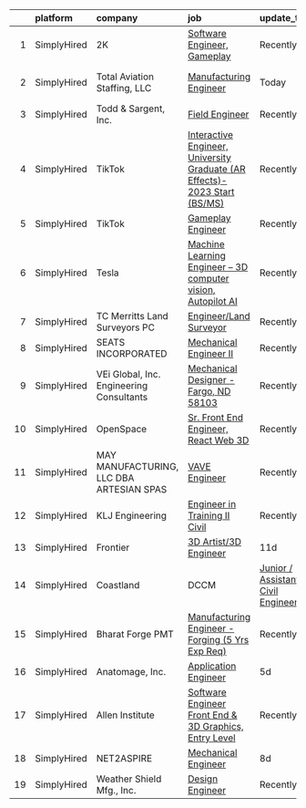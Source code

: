 

|    | platform    | company                                  | job                                                                                                                                                                                | update_time   | location                      |
|---:|:------------|:-----------------------------------------|:-----------------------------------------------------------------------------------------------------------------------------------------------------------------------------------|:--------------|:------------------------------|
|  1 | SimplyHired | 2K                                       | [Software Engineer, Gameplay](https://www.simplyhired.com/job/Ck_Bau3j1rR8TrYOUaS_Go7Lesixa46UXBO0hKEcP3xdzxzL1l98Iw?q=3d+engineer)                                                | Recently      | San Mateo, CA                 |
|  2 | SimplyHired | Total Aviation Staffing, LLC             | [Manufacturing Engineer](https://www.simplyhired.com/job/W4eSbg5dTZkGyo3P-W6X69DrsW62QUnRG_i_1l4EuJUDr9Ysjk84CA?q=3d+engineer)                                                     | Today         | San Jose, CA +17 locations    |
|  3 | SimplyHired | Todd & Sargent, Inc.                     | [Field Engineer](https://www.simplyhired.com/job/OH_0DcgoaXcglYMEBorv4JBVysztn-6ol-y0Xanlso9znHkp6GopYg?q=3d+engineer)                                                             | Recently      | Hays, KS                      |
|  4 | SimplyHired | TikTok                                   | [Interactive Engineer, University Graduate (AR Effects)- 2023 Start (BS/MS)](https://www.simplyhired.com/job/mLU01Gj3YNnwYOUFc8bY5pAXR5BiJ0PKPNZVSLgaug-Ct1H718Cl-Q?q=3d+engineer) | Recently      | Mountain View, CA +1 location |
|  5 | SimplyHired | TikTok                                   | [Gameplay Engineer](https://www.simplyhired.com/job/T6TgjaoFqhd5xG3I_RSNLJ23e9Px9mOl7oly1cHRXIy0k6bZHcNvsg?q=3d+engineer)                                                          | Recently      | Mountain View, CA             |
|  6 | SimplyHired | Tesla                                    | [Machine Learning Engineer – 3D computer vision, Autopilot AI](https://www.simplyhired.com/job/OLs5GFHIGaeLyqxCkIbf43W6S2wXur_XRnnRpTMlxSj-AYsDjj7LIQ?q=3d+engineer)               | Recently      | Palo Alto, CA                 |
|  7 | SimplyHired | TC Merritts Land Surveyors PC            | [Engineer/Land Surveyor](https://www.simplyhired.com/job/a6O75-MfTPmtKHanm9UNsbhpmLLKQXJ4Ou-tFnvfnvx8HAScpuMocA?q=3d+engineer)                                                     | Recently      | Pleasantville, NY             |
|  8 | SimplyHired | SEATS INCORPORATED                       | [Mechanical Engineer II](https://www.simplyhired.com/job/7JDbBLFKrspPhhBpGCNUq2zmfiuIDJRssUg0RLWkNyhTBvnJMU7DBQ?q=3d+engineer)                                                     | Recently      | Reedsburg, WI                 |
|  9 | SimplyHired | VEi Global, Inc. Engineering Consultants | [Mechanical Designer - Fargo, ND 58103](https://www.simplyhired.com/job/rY4gc12sPb-WCwLNi9cDGHEjtfISTFlaGR6A5IS_sESeskQpL-efrw?q=3d+engineer)                                      | Recently      | Fargo, ND                     |
| 10 | SimplyHired | OpenSpace                                | [Sr. Front End Engineer, React Web 3D](https://www.simplyhired.com/job/HOG7aCPW_gJjVz1XOjVtnA6TC0lv96DQMNoMaTkDXxW3m1Va9sH1jw?q=3d+engineer)                                       | Recently      | San Francisco, CA             |
| 11 | SimplyHired | MAY MANUFACTURING, LLC DBA ARTESIAN SPAS | [VAVE Engineer](https://www.simplyhired.com/job/NNRzq4tQ5KxiE5-IF_4OQTUcqMdOM-mNfeX4AhVzqRbrjCkPzC0KAg?q=3d+engineer)                                                              | Recently      | Las Vegas, NV                 |
| 12 | SimplyHired | KLJ Engineering                          | [Engineer in Training II Civil](https://www.simplyhired.com/job/N4T7_dQDGtwlm6mOSqjUjU6XeyZBUEG0ODrIOI7bmWi61gyVrstWVA?q=3d+engineer)                                              | Recently      | Sioux Falls, SD               |
| 13 | SimplyHired | Frontier                                 | [3D Artist/3D Engineer](https://www.simplyhired.com/job/mG5J0fAgTrYQmLBKcPDBDEZnCJ6PseAPN4zSgjC68VfYWBC-0AfbSA?q=3d+engineer)                                                      | 11d           | Remote                        |
| 14 | SimplyHired | Coastland | DCCM                         | [Junior / Assistant Civil Engineer](https://www.simplyhired.com/job/BCAg5NtK7S0_D0YR4vVr5fGPmra30hQ2Nx617U9Wik6ssQSnRQzvmQ?q=3d+engineer)                                          | 6d            | Auburn, CA                    |
| 15 | SimplyHired | Bharat Forge PMT                         | [Manufacturing Engineer - Forging (5 Yrs Exp Req)](https://www.simplyhired.com/job/siq4lefIes52CJZvjwDqsL4T_YLA1Zelyy7u1qeQ-T_XsgHlZsCaVQ?q=3d+engineer)                           | Recently      | Surgoinsville, TN             |
| 16 | SimplyHired | Anatomage, Inc.                          | [Application Engineer](https://www.simplyhired.com/job/XmJt-kA9O1WQys6lelJjWyl4mx7E_ypRZRLTPgnqZzltezshcXkyrQ?q=3d+engineer)                                                       | 5d            | Santa Clara, CA               |
| 17 | SimplyHired | Allen Institute                          | [Software Engineer Front End & 3D Graphics, Entry Level](https://www.simplyhired.com/job/1UWqkqbo4kGk6ONnY_EZytg-aA6thPCl0PioETSzOeslKr3LrJNPPQ?q=3d+engineer)                     | Recently      | Seattle, WA                   |
| 18 | SimplyHired | NET2ASPIRE                               | [Mechanical Engineer](https://www.simplyhired.com/job/E95jRaTrlZYxk8Hotfw7I6iXmEQK4Rjmq9vCA-HQiFYfrwxSA5JjAg?q=3d+engineer)                                                        | 8d            | Remote                        |
| 19 | SimplyHired | Weather Shield Mfg., Inc.                | [Design Engineer](https://www.simplyhired.com/job/g4b1_KmS7bXZWHIDG21G7-CdNOSXXgv3tESCid_TJZdIFFHVqIkr0g?q=3d+engineer)                                                            | Recently      | Park Falls, WI                |